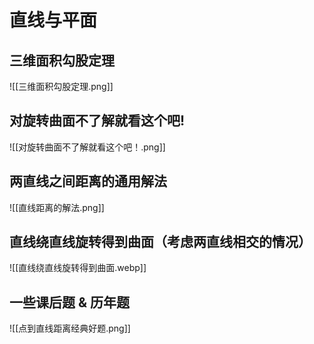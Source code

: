 

# 直线与平面

## 三维面积勾股定理

![[三维面积勾股定理.png]]


## 对旋转曲面不了解就看这个吧!

![[对旋转曲面不了解就看这个吧！.png]]

## 两直线之间距离的通用解法

![[直线距离的解法.png]]

## 直线绕直线旋转得到曲面（考虑两直线相交的情况）

![[直线绕直线旋转得到曲面.webp]]

## 一些课后题 & 历年题

![[点到直线距离经典好题.png]]

